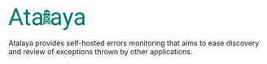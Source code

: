 <img src="./assets/images/Atalaya_primary.svg" width="150" alt="Atalaya">

Atalaya provides self-hosted errors monitoring that aims to ease discovery and review of exceptions thrown by other applications.
